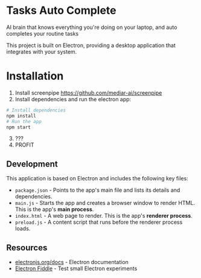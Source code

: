 # Tasks Auto Complete

AI brain that knows everything you're doing on your laptop, and auto completes your routine tasks

This project is built on Electron, providing a desktop application that integrates with your system.

# Installation

1. Install screenpipe https://github.com/mediar-ai/screenpipe
2. Install dependencies and run the electron app:
```bash
# Install dependencies
npm install
# Run the app
npm start
```
3. ???
4. PROFIT

## Development

This application is based on Electron and includes the following key files:

- `package.json` - Points to the app's main file and lists its details and dependencies.
- `main.js` - Starts the app and creates a browser window to render HTML. This is the app's **main process**.
- `index.html` - A web page to render. This is the app's **renderer process**.
- `preload.js` - A content script that runs before the renderer process loads.

## Resources

- [electronjs.org/docs](https://electronjs.org/docs) - Electron documentation
- [Electron Fiddle](https://electronjs.org/fiddle) - Test small Electron experiments
